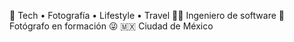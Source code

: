 📱 Tech • Fotografía • Lifestyle • Travel
👨‍💻 Ingeniero de software
📸 Fotógrafo en formación 😜
🇲🇽 Ciudad de México
